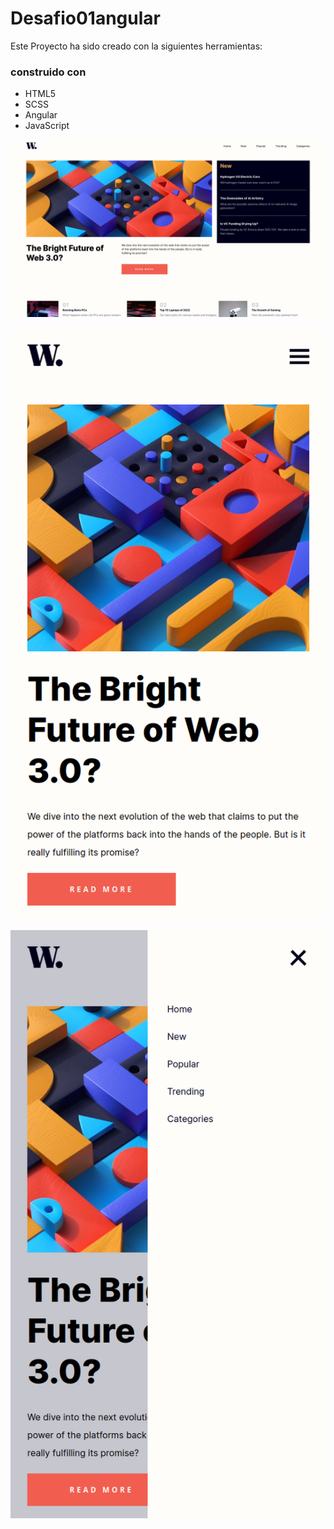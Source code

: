 # Desafio01angular
Este Proyecto ha sido creado con la siguientes herramientas:

### construido con

- HTML5
- SCSS
- Angular
- JavaScript

![desktop-design](/src/assets/images/Screenshot1.png)

![desktop-design](/src/assets/images/Screenshot2.png)

![desktop-design](/src/assets/images/Screenshot3.png)
